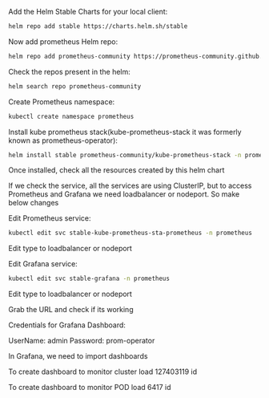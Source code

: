 Add the Helm Stable Charts for your local client:
```sh
helm repo add stable https://charts.helm.sh/stable
```
Now add prometheus Helm repo:
```sh
helm repo add prometheus-community https://prometheus-community.github.io/helm-charts
```
Check the repos present in the helm:
```sh
helm search repo prometheus-community
```
Create Prometheus namespace:
```sh
kubectl create namespace prometheus
```
Install kube prometheus stack(kube-prometheus-stack it was formerly known as prometheus-operator):
```sh
helm install stable prometheus-community/kube-prometheus-stack -n prometheus
```
Once installed, check all the resources created by this helm chart

If we check the service, all the services are using ClusterIP, but to access Prometheus and Grafana we need loadbalancer or nodeport. So make below changes

Edit Prometheus service: 
```sh
kubectl edit svc stable-kube-prometheus-sta-prometheus -n prometheus
```
Edit type to loadbalancer or nodeport

Edit Grafana service:
```sh
kubectl edit svc stable-grafana -n prometheus
```
Edit type to loadbalancer or nodeport

Grab the URL and check if its working

Credentials for Grafana Dashboard:

UserName: admin 
Password: prom-operator

In Grafana, we need to import dashboards 

To create dashboard to monitor cluster load 127403119 id

To create dashboard to monitor POD load 6417 id




